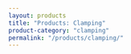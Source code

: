 ```yaml
---
layout: products
title: "Products: Clamping"
product-category: "clamping"
permalink: "/products/clamping/"
---
```


